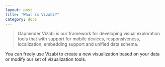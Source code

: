 ```yaml
---
layout: post
title: "What is Vizabi?"
category: docs
---
```




> Gapminder Vizabi is our framework for developing visual exploration tools that with support for mobile devices, responsiveness, localization, embedding support and unified data schema.

You can freely use Vizabi to create a new visualization based on your data or modify our set of vizualization tools.